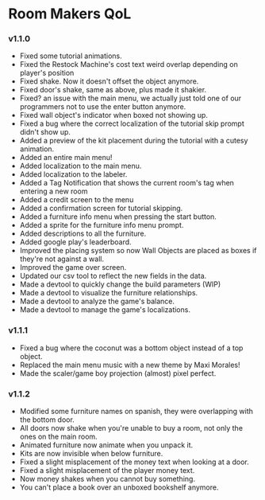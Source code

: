 # Room Makers QoL

### v1.1.0

+ Fixed some tutorial animations.
+ Fixed the Restock Machine's cost text weird overlap depending on player's position
+ Fixed shake. Now it doesn't offset the object anymore.
+ Fixed door's shake, same as above, plus made it shakier.
+ Fixed? an issue with the main menu, we actually just told one of our programmers not to use the enter button anymore.
+ Fixed wall object's indicator when boxed not showing up.
+ Fixed a bug where the correct localization of the tutorial skip prompt didn't show up.
+ Added a preview of the kit placement during the tutorial with a cutesy animation.
+ Added an entire main menu!
+ Added localization to the main menu.
+ Added localization to the labeler.
+ Added a Tag Notification that shows the current room's tag when entering a new room
+ Added a credit screen to the menu
+ Added a confirmation screen for tutorial skipping.
+ Added a furniture info menu when pressing the start button.
+ Added a sprite for the furniture info menu prompt.
+ Added descriptions to all the furniture.
+ Added google play's leaderboard.
+ Improved the placing system so now Wall Objects are placed as boxes if they're not against a wall.
+ Improved the game over screen.
+ Updated our csv tool to reflect the new fields in the data.
+ Made a devtool to quickly change the build parameters (WIP)
+ Made a devtool to visualize the furniture relationships.
+ Made a devtool to analyze the game's balance.
+ Made a devtool to manage the game's localizations.

### v1.1.1

+ Fixed a bug where the coconut was a bottom object instead of a top object.
+ Replaced the main menu music with a new theme by Maxi Morales!
+ Made the scaler/game boy projection (almost) pixel perfect.

### v1.1.2

+ Modified some furniture names on spanish, they were overlapping with the bottom door.
+ All doors now shake when you're unable to buy a room, not only the ones on the main room.
+ Animated furniture now animate when you unpack it.
+ Kits are now invisible when below furniture.
+ Fixed a slight misplacement of the money text when looking at a door.
+ Fixed a slight misplacement of the player money text.
+ Now money shakes when you cannot buy something.
+ You can't place a book over an unboxed bookshelf anymore.
